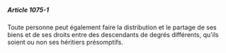 ##### Article 1075-1

Toute personne peut également faire la distribution et le partage de ses biens et de ses droits entre des descendants de degrés différents, qu'ils soient ou non ses héritiers présomptifs.

